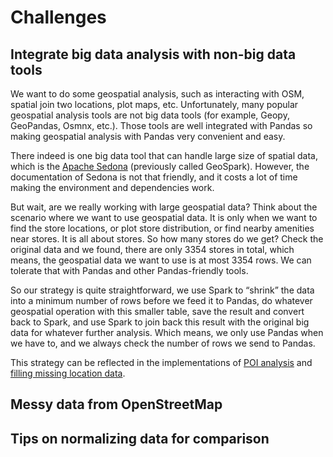 # Challenges
## Integrate big data analysis with non-big data tools
We want to do some geospatial analysis, such as interacting with OSM, spatial join two locations, plot maps, etc. Unfortunately, many popular geospatial analysis tools are not big data tools (for example, Geopy, GeoPandas, Osmnx, etc.). Those tools are well integrated with Pandas so making geospatial analysis with Pandas very convenient and easy. 

There indeed is one big data tool that can handle large size of spatial data, which is the [Apache Sedona](https://sedona.apache.org/latest/setup/overview/) (previously called GeoSpark). However, the documentation of Sedona is not that friendly, and it costs a lot of time making the environment and dependencies work.

But wait, are we really working with large geospatial data? Think about the scenario where we want to use geospatial data. It is only when we want to find the store locations, or plot store distribution, or find nearby amenities near stores. It is all about stores. So how many stores do we get? Check the original data and we found, there are only 3354 stores in total, which means, the geospatial data we want to use is at most 3354 rows. We can tolerate that with Pandas and other Pandas-friendly tools.

So our strategy is quite straightforward, we use Spark to “shrink” the data into a minimum number of rows before we feed it to Pandas, do whatever geospatial operation with this smaller table, save the result and convert back to Spark, and use Spark to join back this result with the original big data for whatever further analysis. Which means, we only use Pandas when we have to, and we always check the number of rows we send to Pandas.

This strategy can be reflected in the implementations of [POI analysis](Topic2.md#count-number-of-pois-within-2km-for-each-liquor-store) and [filling missing location data]().

## Messy data from OpenStreetMap

## Tips on normalizing data for comparison
